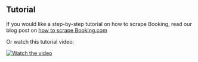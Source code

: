 ## Tutorial
 
If you would like a step-by-step tutorial on how to scrape Booking, read our blog post on [how to scrape Booking.com](https://blog.apify.com/crawling-booking-com-47511a59eef/)

Or watch this tutorial video:

[![Watch the video](https://img.youtube.com/vi/FZgi9YxNBa0/default.jpg)](https://youtu.be/FZgi9YxNBa0)
